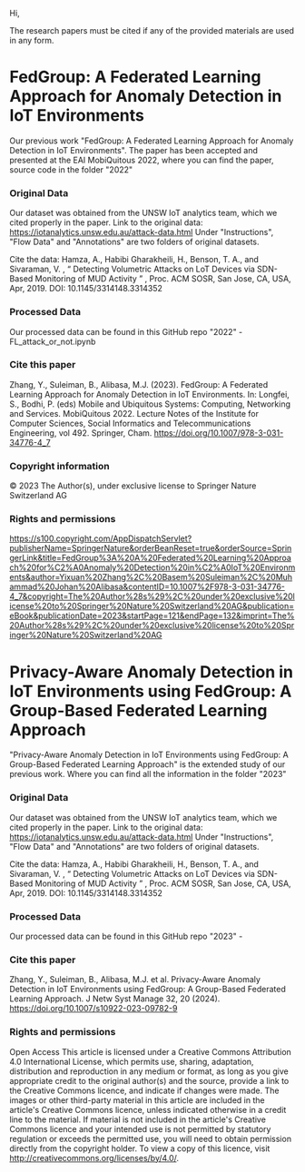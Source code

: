 Hi, 

The research papers must be cited if any of the provided materials are used in any form.


# FedGroup: A Federated Learning Approach for Anomaly Detection in IoT Environments
Our previous work "FedGroup: A Federated Learning Approach for Anomaly Detection in IoT Environments". The paper has been accepted and presented at the EAI MobiQuitous 2022, where you can find the paper, source code in the folder "2022"

### Original Data
Our dataset was obtained from the UNSW IoT analytics team, which we cited properly in the paper.
Link to the original data: https://iotanalytics.unsw.edu.au/attack-data.html
Under "Instructions", "Flow Data" and "Annotations" are two folders of original datasets.

Cite the data: Hamza, A., Habibi Gharakheili, H., Benson, T. A., and Sivaraman, V. , “ Detecting Volumetric Attacks on LoT Devices via SDN-Based Monitoring of MUD Activity ” , Proc. ACM SOSR, San Jose, CA, USA, Apr, 2019. DOI: 10.1145/3314148.3314352

### Processed Data
Our processed data can be found in this GitHub repo "2022" - FL_attack_or_not.ipynb

### Cite this paper
Zhang, Y., Suleiman, B., Alibasa, M.J. (2023). FedGroup: A Federated Learning Approach for Anomaly Detection in IoT Environments. In: Longfei, S., Bodhi, P. (eds) Mobile and Ubiquitous Systems: Computing, Networking and Services. MobiQuitous 2022. Lecture Notes of the Institute for Computer Sciences, Social Informatics and Telecommunications Engineering, vol 492. Springer, Cham. https://doi.org/10.1007/978-3-031-34776-4_7

### Copyright information
© 2023 The Author(s), under exclusive license to Springer Nature Switzerland AG

### Rights and permissions
https://s100.copyright.com/AppDispatchServlet?publisherName=SpringerNature&orderBeanReset=true&orderSource=SpringerLink&title=FedGroup%3A%20A%20Federated%20Learning%20Approach%20for%C2%A0Anomaly%20Detection%20in%C2%A0IoT%20Environments&author=Yixuan%20Zhang%2C%20Basem%20Suleiman%2C%20Muhammad%20Johan%20Alibasa&contentID=10.1007%2F978-3-031-34776-4_7&copyright=The%20Author%28s%29%2C%20under%20exclusive%20license%20to%20Springer%20Nature%20Switzerland%20AG&publication=eBook&publicationDate=2023&startPage=121&endPage=132&imprint=The%20Author%28s%29%2C%20under%20exclusive%20license%20to%20Springer%20Nature%20Switzerland%20AG



# Privacy-Aware Anomaly Detection in IoT Environments using FedGroup: A Group-Based Federated Learning Approach

"Privacy-Aware Anomaly Detection in IoT Environments using FedGroup: A Group-Based Federated Learning Approach" is the extended study of our previous work. Where you can find all the information in the folder "2023"

### Original Data
Our dataset was obtained from the UNSW IoT analytics team, which we cited properly in the paper.
Link to the original data: https://iotanalytics.unsw.edu.au/attack-data.html
Under "Instructions", "Flow Data" and "Annotations" are two folders of original datasets.

Cite the data: Hamza, A., Habibi Gharakheili, H., Benson, T. A., and Sivaraman, V. , “ Detecting Volumetric Attacks on LoT Devices via SDN-Based Monitoring of MUD Activity ” , Proc. ACM SOSR, San Jose, CA, USA, Apr, 2019. DOI: 10.1145/3314148.3314352

### Processed Data
Our processed data can be found in this GitHub repo "2023" - 

### Cite this paper
Zhang, Y., Suleiman, B., Alibasa, M.J. et al. Privacy-Aware Anomaly Detection in IoT Environments using FedGroup: A Group-Based Federated Learning Approach. J Netw Syst Manage 32, 20 (2024). https://doi.org/10.1007/s10922-023-09782-9

### Rights and permissions
Open Access This article is licensed under a Creative Commons Attribution 4.0 International License, which permits use, sharing, adaptation, distribution and reproduction in any medium or format, as long as you give appropriate credit to the original author(s) and the source, provide a link to the Creative Commons licence, and indicate if changes were made. The images or other third-party material in this article are included in the article's Creative Commons licence, unless indicated otherwise in a credit line to the material. If material is not included in the article's Creative Commons licence and your intended use is not permitted by statutory regulation or exceeds the permitted use, you will need to obtain permission directly from the copyright holder. To view a copy of this licence, visit http://creativecommons.org/licenses/by/4.0/.


